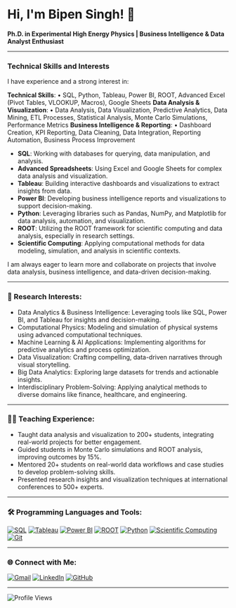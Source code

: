 # Hi, I'm Bipen Singh! 👋

  **Ph.D. in Experimental High Energy Physics | Business Intelligence & Data Analyst Enthusiast**

---

### Technical Skills and Interests

I have experience and a strong interest in:

**Technical Skills**:
•	SQL, Python, Tableau, Power BI, ROOT, Advanced Excel (Pivot Tables, VLOOKUP, Macros), Google Sheets
**Data Analysis & Visualization**:
•	Data Analysis, Data Visualization, Predictive Analytics, Data Mining, ETL Processes, Statistical Analysis, Monte Carlo Simulations, Performance Metrics
**Business Intelligence & Reporting**:
•	Dashboard Creation, KPI Reporting, Data Cleaning, Data Integration, Reporting Automation, Business Process Improvement


- **SQL**: Working with databases for querying, data manipulation, and analysis.
- **Advanced Spreadsheets**: Using Excel and Google Sheets for complex data analysis and visualization.
- **Tableau**: Building interactive dashboards and visualizations to extract insights from data.
- **Power BI**: Developing business intelligence reports and visualizations to support decision-making.
- **Python**: Leveraging libraries such as Pandas, NumPy, and Matplotlib for data analysis, automation, and visualization.
- **ROOT**: Utilizing the ROOT framework for scientific computing and data analysis, especially in research settings.
- **Scientific Computing**: Applying computational methods for data modeling, simulation, and analysis in scientific contexts.

I am always eager to learn more and collaborate on projects that involve data analysis, business intelligence, and data-driven decision-making.

---

### 🔬 Research Interests:
- Data Analytics & Business Intelligence: Leveraging tools like SQL, Power BI, and Tableau for insights and decision-making.
- Computational Physics: Modeling and simulation of physical systems using advanced computational techniques.
- Machine Learning & AI Applications: Implementing algorithms for predictive analytics and process optimization.
- Data Visualization: Crafting compelling, data-driven narratives through visual storytelling.
- Big Data Analytics: Exploring large datasets for trends and actionable insights.
- Interdisciplinary Problem-Solving: Applying analytical methods to diverse domains like finance, healthcare, and engineering.

---

### 👨‍🏫 Teaching Experience:
- Taught data analysis and visualization to 200+ students, integrating real-world projects for better engagement.
- Guided students in Monte Carlo simulations and ROOT analysis, improving outcomes by 15%.
- Mentored 20+ students on real-world data workflows and case studies to develop problem-solving skills.
- Presented research insights and visualization techniques at international conferences to 500+ experts.

---

### 🛠 Programming Languages and Tools:
[![SQL](https://img.shields.io/badge/-SQL-4479A1?style=flat&logo=mysql&logoColor=white)](https://www.mysql.com/)
[![Tableau](https://img.shields.io/badge/-Tableau-E97627?style=flat&logo=tableau&logoColor=white)](https://www.tableau.com/)
[![Power BI](https://img.shields.io/badge/-Power%20BI-F2C811?style=flat&logo=power-bi&logoColor=white)](https://powerbi.microsoft.com/)
[![ROOT](https://img.shields.io/badge/-ROOT-000000?style=flat&logo=root&logoColor=white)](https://root.cern/)
[![Python](https://img.shields.io/badge/-Python-3776AB?style=flat&logo=python&logoColor=white)](https://www.python.org/)
[![Scientific Computing](https://img.shields.io/badge/-Scientific%20Computing-4CAF50?style=flat&logo=scipy&logoColor=white)](https://www.scipy.org/)
[![Git](https://img.shields.io/badge/-Git-F05032?style=flat&logo=git&logoColor=white)](https://git-scm.com/)

---

### 🌐 Connect with Me:
[![Gmail](https://img.shields.io/badge/-Gmail-D14836?style=flat&logo=gmail&logoColor=white)](mailto:bipenkotwal121988@gmail.com)
[![LinkedIn](https://img.shields.io/badge/-LinkedIn-blue?style=flat&logo=linkedin&logoColor=white)](https://www.linkedin.com/in/dr-bipen-singh-275457114)
[![GitHub](https://img.shields.io/badge/-GitHub-181717?style=flat&logo=github&logoColor=white)](https://github.com/bskotwal123)

---

![Profile Views](https://komarev.com/ghpvc/?username=bskotwal123&color=blue)

